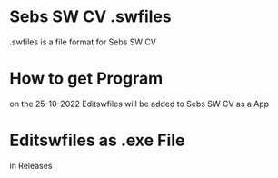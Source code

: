 # Sebs SW CV .swfiles
.swfiles is a file format for Sebs SW CV
# How to get Program
on the 25-10-2022
Editswfiles will be added to Sebs SW CV as a App
# Editswfiles as .exe File
in Releases

